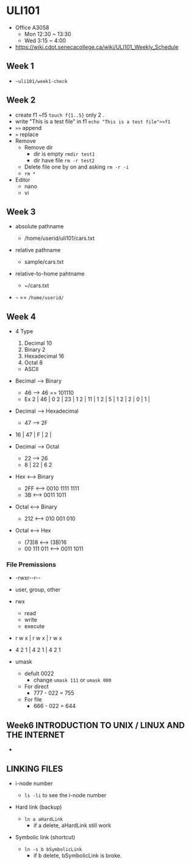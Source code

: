 # ULI101

- Office A3058
  - Mon 12:30 ~ 13:30
  - Wed 3:15 ~ 4:00
- https://wiki.cdot.senecacollege.ca/wiki/ULI101_Weekly_Schedule

## Week 1

- `~uli101/week1-check`

## Week 2

- create f1 ~f5 `touch f{1..5}` only 2 .
- write "This is a test file" in f1 `echo "This is a test file">>f1`
- `>>` append
- `>` replace
- Remove
  - Remove dir
    - dir is empty `rmdir test1`
    - dir have file `rm -r test2`
  - Delete file one by on and asking `rm -r -i`
  - `rm *`
- Editor
  - nano
  - vi

## Week 3

- absolute pathname
  - /home/userid/uli101/cars.txt
- relative pathname
  - sample/cars.txt
- relative-to-home pahtname
  - ~/cars.txt

- `~` == `/home/userid/`

## Week 4

- 4 Type
  1. Decimal 10
  2. Binary 2
  3. Hexadecimal 16
  4. Octal 8
  - ASCII

- Becimal --> Binary
  - 46 --> 46 == 101110
  - Ex 2 | 46 | 0
       2 | 23 | 1
       2 | 11 | 1
       2 |  5 | 1
       2 |  2 | 0
         |  1 |

- Decimal --> Hexadecimal
  - 47 --> 2F
- 16 | 47 | F
     |  2 |

- Decimal --> Octal
  - 22 --> 26
  - 8 | 22 | 6
         2

- Hex <--> Binary
  - 2FF <--> 0010 1111 1111
  - 3B <--> 0011 1011

- Octal <--> Binary
  - 212 <--> 010 001 010

- Octal <--> Hex
  - (73)8 <--> (3B)16
  - 00 111 011 <--> 0011 1011

### File Premissions

- -rwxr--r--
- user, group, other
- rwx
  - read
  - write
  - execute
- r w x | r w x | r w x
- 4 2 1 | 4 2 1 | 4 2 1

- umask
  - defult 0022
    - change `umask 111` or `umask 000`
  - For direct
    - 777 - 022 = 755
  - For file
    - 666 - 022 = 644

## Week6 INTRODUCTION TO UNIX / LINUX AND THE INTERNET

- 

## LINKING FILES

- i-node number
  - `ls -li` to see the i-node number

- Hard link (backup)
  - `ln a aHardLink`
    - if a delete, aHardLink still work
- Symbolic link (shortcut)
  - `ln -s b bSymbolicLink`
    - if b delete, bSymbolicLink is broke.
